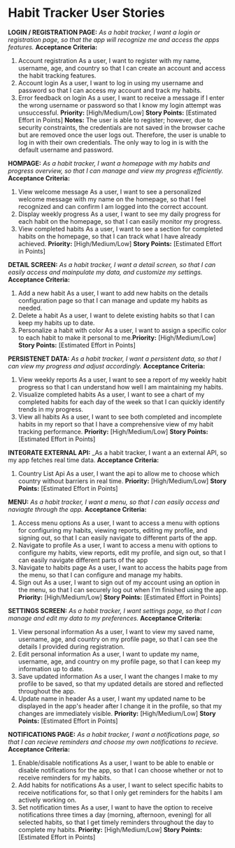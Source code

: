 # Habit Tracker User Stories

**LOGIN / REGISTRATION PAGE:**
_As a habit tracker, I want a login or registration page, so that the app will recognize me and access the apps features._
**Acceptance Criteria:**
1. Account registration
   As a user, I want to register with my name, username, age, and country so that I can create an account and access the habit tracking features.
3. Account login
   As a user, I want to log in using my username and password so that I can access my account and track my habits.
5. Error feedback on login
   As a user, I want to receive a message if I enter the wrong username or password so that I know my login attempt was unsuccessful.
**Priority:** [High/Medium/Low]
**Story Points:** [Estimated Effort in Points]
**Notes:**
The user is able to register; however, due to security constraints, the credentials are not saved in the browser cache but are removed once the user logs out. Therefore, the user is unable to log in with their own credentials. The only way to log in is with the default username and password.

**HOMPAGE:**
_As a habit tracker, I want a homepage with my habits and progress overview, so that I can manage and view my progress efficiently._
**Acceptance Criteria:**
1. View welcome message
  As a user, I want to see a personalized welcome message with my name on the homepage, so that I feel recognized and can confirm I am logged into the correct account.
2. Display weekly progress
  As a user, I want to see my daily progress for each habit on the homepage, so that I can easily monitor my progress.
3. View completed habits
  As a user, I want to see a section for completed habits on the homepage, so that I can track what I have already achieved.
**Priority:** [High/Medium/Low]
**Story Points:** [Estimated Effort in Points]

**DETAIL SCREEN:**
_As a habit tracker, I want a detail screen, so that I can easily access and mainpulate my data, and customize my settings._
**Acceptance Criteria:**
1. Add a new habit
  As a user, I want to add new habits on the details configuration page so that I can manage and update my habits as needed.
2. Delete a habit
  As a user, I want to delete existing habits so that I can keep my habits up to date.
3. Personalize a habit with color
  As a user, I want to assign a specific color to each habit to make it personal to me.**Priority:** [High/Medium/Low]
**Story Points:** [Estimated Effort in Points]

**PERSISTENET DATA:**
_As a habit tracker, I want a persistent data, so that I can view my progress and adjust accordingly._
**Acceptance Criteria:**
1. View weekly reports
  As a user, I want to see a report of my weekly habit progress so that I can understand how well I am maintaining my habits.
2. Visualize completed habits
  As a user, I want to see a chart of my completed habits for each day of the week so that I can quickly identify trends in my progress.
3. View all habits
  As a user, I want to see both completed and incomplete habits in my report so that I have a comprehensive view of my habit tracking performance.
**Priority:** [High/Medium/Low]
**Story Points:** [Estimated Effort in Points]

**INTEGRATE EXTERNAL API:**
_As a habit tracker, I want a an external API, so my app fetches real time data.
**Acceptance Criteria:**
1. Country List Api
  As a user, I want the api to allow me to choose which country without barriers in real time.
**Priority:** [High/Medium/Low]
**Story Points:** [Estimated Effort in Points]

**MENU:**
_As a habit tracker, I want a menu, so that I can easily access and naviagte through the app._
**Acceptance Criteria:**
1. Access menu options
  As a user, I want to access a menu with options for configuring my habits, viewing reports, editing my profile, and signing out, so that I can easily navigate to different parts of   the app.
2. Navigate to profile
  As a user, I want to access a menu with options to configure my habits, view reports, edit my profile, and sign out, so that I can easily navigate different parts of the app
3. Navigate to habits page
  As a user, I want to access the habits page from the menu, so that I can configure and manage my habits.
4. Sign out
  As a user, I want to sign out of my account using an option in the menu, so that I can securely log out when I'm finished using the app.
**Priority:** [High/Medium/Low]
**Story Points:** [Estimated Effort in Points]

**SETTINGS SCREEN:**
_As a habit tracker, I want settings page, so that I can manage and edit my data to my preferences._
**Acceptance Criteria:**
1. View personal information
  As a user, I want to view my saved name, username, age, and country on my profile page, so that I can see the details I provided during registration.
2. Edit personal information
  As a user, I want to update my name, username, age, and country on my profile page, so that I can keep my information up to date.
4. Save updated information
  As a user, I want the changes I make to my profile to be saved, so that my updated details are stored and reflected throughout the app.
5. Update name in header
  As a user, I want my updated name to be displayed in the app's header after I change it in the profile, so that my changes are immediately visible.
**Priority:** [High/Medium/Low]
**Story Points:** [Estimated Effort in Points]

**NOTIFICATIONS PAGE:**
_As a habit tracker, I want a notifications page, so that I can recieve reminders and choose my own notifications to recieve._
**Acceptance Criteria:**
1. Enable/disable notifications
  As a user, I want to be able to enable or disable notifications for the app, so that I can choose whether or not to receive reminders for my habits.
2. Add habits for notifications
  As a user, I want to select specific habits to receive notifications for, so that I only get reminders for the habits I am actively working on.
3. Set notification times
  As a user, I want to have the option to receive notifications three times a day (morning, afternoon, evening) for all selected habits, so that I get timely reminders throughout the   day to complete my habits.
**Priority:** [High/Medium/Low]
**Story Points:** [Estimated Effort in Points]
